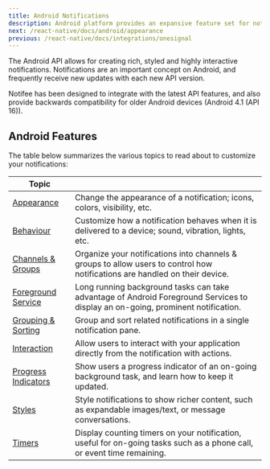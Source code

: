 ```yaml
---
title: Android Notifications
description: Android platform provides an expansive feature set for notifications. Learn about the differences, compatibility and support.
next: /react-native/docs/android/appearance
previous: /react-native/docs/integrations/onesignal
---
```


The Android API allows for creating rich, styled and highly interactive notifications. Notifications are an important
concept on Android, and frequently receive new updates with each new API version.

Notifee has been designed to integrate with the latest API features, and also provide backwards compatibility for
older Android devices (Android 4.1 (API 16)).

## Android Features

The table below summarizes the various topics to read about to customize your notifications:

| Topic                                                                 |                                                                                                                                 |
| --------------------------------------------------------------------- | ------------------------------------------------------------------------------------------------------------------------------- |
| [Appearance](/react-native/docs/android/appearance)                   | Change the appearance of a notification; icons, colors, visibility, etc.                                                        |
| [Behaviour](/react-native/docs/android/behaviour)                     | Customize how a notification behaves when it is delivered to a device; sound, vibration, lights, etc.                           |
| [Channels & Groups](/react-native/docs/android/channels)              | Organize your notifications into channels & groups to allow users to control how notifications are handled on their device.     |
| [Foreground Service](/react-native/docs/android/foreground-service)   | Long running background tasks can take advantage of Android Foreground Services to display an on-going, prominent notification. |
| [Grouping & Sorting](/react-native/docs/android/grouping-and-sorting) | Group and sort related notifications in a single notification pane.                                                             |
| [Interaction](/react-native/docs/android/interaction)                 | Allow users to interact with your application directly from the notification with actions.                                      |
| [Progress Indicators](/react-native/docs/android/progress-indicators) | Show users a progress indicator of an on-going background task, and learn how to keep it updated.                               |
| [Styles](/react-native/docs/android/styles)                           | Style notifications to show richer content, such as expandable images/text, or message conversations.                           |
| [Timers](/react-native/docs/android/timers)                           | Display counting timers on your notification, useful for on-going tasks such as a phone call, or event time remaining.          |
